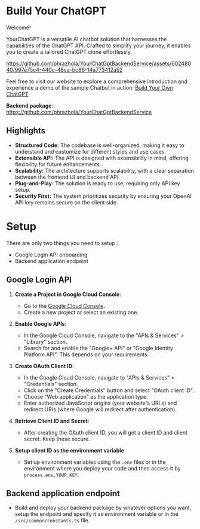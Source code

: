 # Build Your ChatGPT

Welcome! 

YourChatGPT is a versatile AI chatbot solution that harnesses the capabilities of the ChatGPT API. Crafted to simplify your journey, it enables you to create a tailored ChatGPT clone effortlessly.

https://github.com/phrazhola/YourChatGptBackendService/assets/60248040/997e75c4-440c-48ca-bc86-14a773412a52

Feel free to visit our website to explore a comprehensive introduction and experience a demo of the sample Chatbot in action: [Build Your Own ChatGPT](https://build-your-chatgpt.azurewebsites.net)

**Backend package**: https://github.com/phrazhola/YourChatGptBackendService

## Highlights
-   **Structured Code:**  The codebase is well-organized, making it easy to understand and customize for different styles and use cases.
-   **Extensible API:**  The API is designed with extensibility in mind, offering flexibility for future enhancements.
-   **Scalability:**  The architecture supports scalability, with a clear separation between the frontend UI and backend API.
-   **Plug-and-Play:**  The solution is ready to use, requiring only API key setup.
-   **Security First:**  The system prioritizes security by ensuring your OpenAI API key remains secure on the client side.

# Setup

There are only two things you need to setup :

- Google Login API onboarding
- Backend application endpoint

## Google Login API 
1.  **Create a Project in Google Cloud Console**:
    
    -   Go to the [Google Cloud Console](https://console.cloud.google.com/).
    -   Create a new project or select an existing one.
2.  **Enable Google APIs**:
    
    -   In the Google Cloud Console, navigate to the "APIs & Services" > "Library" section.
    -   Search for and enable the "Google+ API" or "Google Identity Platform API". This depends on your requirements.
3.  **Create OAuth Client ID**:
    
    -   In the Google Cloud Console, navigate to "APIs & Services" > "Credentials" section.
    -   Click on the "Create Credentials" button and select "OAuth client ID".
    -   Choose "Web application" as the application type.
    -   Enter authorized JavaScript origins (your website's URLs) and redirect URIs (where Google will redirect after authentication).
4.  **Retrieve Client ID and Secret**:
    
    -   After creating the OAuth client ID, you will get a client ID and client secret. Keep these secure.
5. **Setup client ID as the environment variable**

    - Set up environment variables using the `.env` files or in the environment where you deploy your code and then access it by `process.env.YOUR_KEY`.

## Backend application endpoint
- Build and deploy your backend package by whatever options you want, setup the endpoint and specify it as environment variable or in the `/src/common/constants.ts` file.

